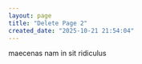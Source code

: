 ```yaml
---
layout: page
title: "Delete Page 2"
created_date: "2025-10-21 21:54:04"
---
```


maecenas nam in sit ridiculus 
